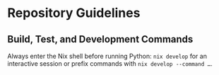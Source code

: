 # Repository Guidelines

## Build, Test, and Development Commands
Always enter the Nix shell before running Python: `nix develop` for an interactive session or prefix commands with `nix develop --command …`.

